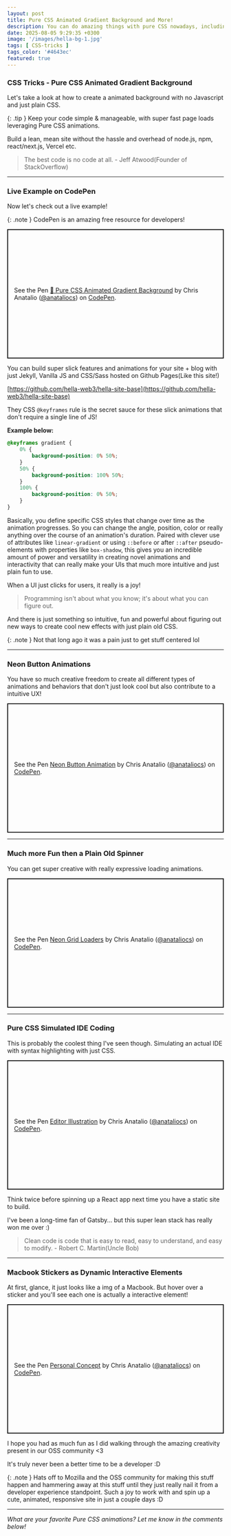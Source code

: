 ```yaml
---
layout: post
title: Pure CSS Animated Gradient Background and More!
description: You can do amazing things with pure CSS nowadays, including animations without any Javascript.
date: 2025-08-05 9:29:35 +0300
image: '/images/hella-bg-1.jpg'
tags: [ CSS-tricks ]
tags_color: '#4643ec'
featured: true
---
```


### CSS Tricks - Pure CSS Animated Gradient Background

Let's take a look at how to create a animated background with no Javascript and just plain CSS.

{: .tip }
Keep your code simple & manageable, with super fast page loads leveraging Pure CSS animations.

Build a lean, mean site without the hassle and overhead of node.js, npm, react/next.js, Vercel etc.

> The best code is no code at all. - Jeff Atwood(Founder of StackOverflow)

---

### Live Example on CodePen

Now let's check out a live example!

{: .note }
CodePen is an amazing free resource for developers!

<p class="codepen" data-height="300" data-theme-id="dark" data-default-tab="html,result" data-slug-hash="KwdWQqB" data-pen-title="🌈 Pure CSS Animated Gradient Background" data-user="anataliocs" style="height: 300px; box-sizing: border-box; display: flex; align-items: center; justify-content: center; border: 2px solid; margin: 1em 0; padding: 1em;">
  <span>See the Pen <a href="https://codepen.io/anataliocs/pen/KwdWQqB">
  🌈 Pure CSS Animated Gradient Background</a> by Chris Anatalio (<a href="https://codepen.io/anataliocs">@anataliocs</a>)
  on <a href="https://codepen.io">CodePen</a>.</span>
</p>
<script async src="https://public.codepenassets.com/embed/index.js"></script>

You can build super slick features and animations for your site + blog with just Jekyll, Vanilla JS and CSS/Sass hosted on Github Pages(Like this site!) 

[https://github.com/hella-web3/hella-site-base](https://github.com/hella-web3/hella-site-base)

They CSS `@keyframes` rule is the secret sauce for these slick animations that don't require a single line of JS!

**Example below:**
```css
@keyframes gradient {
	0% {
		background-position: 0% 50%;
	}
	50% {
		background-position: 100% 50%;
	}
	100% {
		background-position: 0% 50%;
	}
}
```

Basically, you define specific CSS styles that change over time as the animation progresses.  So you can change the angle, position, color or really anything over the course of
an animation's duration.  Paired with clever use of attributes like `linear-gradient` or using `::before` or after `::after` pseudo-elements with properties like `box-shadow`, this gives you an incredible amount
of power and versatility in creating novel animations and interactivity that can really make your UIs that much more intuitive and just plain fun to use.

When a UI just clicks for users, it really is a joy!

> Programming isn't about what you know; it's about what you can figure out.

And there is just something so intuitive, fun and powerful about figuring out new ways to create cool new effects with just plain old CSS.

{: .note }
Not that long ago it was a pain just to get stuff centered lol

----

### Neon Button Animations

You have so much creative freedom to create all different types of animations and behaviors that don't just look cool but also contribute to a intuitive UX!

<p class="codepen" data-height="300" data-theme-id="dark" data-default-tab="html,result" data-slug-hash="ZYbKXqV" data-pen-title="Neon Button Animation" data-user="anataliocs" style="height: 300px; box-sizing: border-box; display: flex; align-items: center; justify-content: center; border: 2px solid; margin: 1em 0; padding: 1em;">
  <span>See the Pen <a href="https://codepen.io/anataliocs/pen/ZYbKXqV">
  Neon Button Animation</a> by Chris Anatalio (<a href="https://codepen.io/anataliocs">@anataliocs</a>)
  on <a href="https://codepen.io">CodePen</a>.</span>
</p>
<script async src="https://public.codepenassets.com/embed/index.js"></script>

----

### Much more Fun then a Plain Old Spinner

You can get super creative with really expressive loading animations.

<p class="codepen" data-height="300" data-theme-id="dark" data-default-tab="html,result" data-slug-hash="jEbBZWZ" data-pen-title="Neon Grid Loaders" data-user="anataliocs" style="height: 300px; box-sizing: border-box; display: flex; align-items: center; justify-content: center; border: 2px solid; margin: 1em 0; padding: 1em;">
  <span>See the Pen <a href="https://codepen.io/anataliocs/pen/jEbBZWZ">
  Neon Grid Loaders</a> by Chris Anatalio (<a href="https://codepen.io/anataliocs">@anataliocs</a>)
  on <a href="https://codepen.io">CodePen</a>.</span>
</p>
<script async src="https://public.codepenassets.com/embed/index.js"></script>

---

### Pure CSS Simulated IDE Coding

This is probably the coolest thing I've seen though.  Simulating an actual IDE with syntax highlighting with just CSS.

<p class="codepen" data-height="300" data-theme-id="dark" data-default-tab="html,result" data-slug-hash="pvjeaPZ" data-pen-title="Editor Illustration" data-user="anataliocs" style="height: 300px; box-sizing: border-box; display: flex; align-items: center; justify-content: center; border: 2px solid; margin: 1em 0; padding: 1em;">
  <span>See the Pen <a href="https://codepen.io/anataliocs/pen/pvjeaPZ">
  Editor Illustration</a> by Chris Anatalio (<a href="https://codepen.io/anataliocs">@anataliocs</a>)
  on <a href="https://codepen.io">CodePen</a>.</span>
</p>
<script async src="https://public.codepenassets.com/embed/index.js"></script>

Think twice before spinning up a React app next time you have a static site to build.  

I've been a long-time fan of Gatsby... but this super lean stack has really won me over :)

> Clean code is code that is easy to read, easy to understand, and easy to modify. - Robert C. Martin(Uncle Bob)

----

### Macbook Stickers as Dynamic Interactive Elements

At first, glance, it just looks like a img of a Macbook.  But hover over a sticker and you'll see each one is actually a interactive element!

<p class="codepen" data-height="300" data-theme-id="dark" data-default-tab="html,result" data-slug-hash="LEpWQNP" data-pen-title="Personal Concept" data-user="anataliocs" style="height: 300px; box-sizing: border-box; display: flex; align-items: center; justify-content: center; border: 2px solid; margin: 1em 0; padding: 1em;">
  <span>See the Pen <a href="https://codepen.io/anataliocs/pen/LEpWQNP">
  Personal Concept</a> by Chris Anatalio (<a href="https://codepen.io/anataliocs">@anataliocs</a>)
  on <a href="https://codepen.io">CodePen</a>.</span>
</p>
<script async src="https://public.codepenassets.com/embed/index.js"></script>

I hope you had as much fun as I did walking through the amazing creativity present in our OSS community <3

It's truly never been a better time to be a developer :D


{: .note }
Hats off to Mozilla and the OSS community for making this stuff happen and hammering away at this stuff until they just really nail it from a developer experience standpoint.
Such a joy to work with and spin up a cute, animated, responsive site in just a couple days :D

----

_What are your favorite Pure CSS animations?  Let me know in the comments below!_

